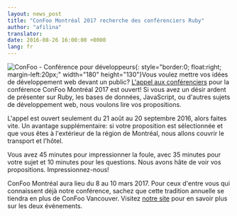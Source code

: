 ```yaml
---
layout: news_post
title: "ConFoo Montréal 2017 recherche des conférenciers Ruby"
author: "afilina"
translator:
date: 2016-08-26 16:00:00 +0000
lang: fr
---
```


![ConFoo - Conférence pour développeurs](https://confoo.ca/images/propaganda/yul2017/fr/like.png){: style="border:0; float:right; margin-left:20px;" width="180" height="130"}Vous voulez mettre vos idées de développement web devant un public? [L'appel aux conférenciers][1] pour la conférence ConFoo Montréal 2017 est ouvert! Si vous avez un désir ardent de présenter sur Ruby, les bases de données, JavaScript, ou d'autres sujets de développement web, nous voulons lire vos propositions.

L'appel est ouvert seulement du 21 août au 20 septembre 2016, alors faites vite. Un avantage supplémentaire: si votre proposition est sélectionnée et que vous êtes à l'extérieur de la région de Montréal, nous allons couvrir le transport et l'hôtel.

Vous avez 45 minutes pour impressionner la foule, avec 35 minutes pour votre sujet et 10 minutes pour les questions. Nous avons hâte de voir vos propositions. Impressionnez-nous!

ConFoo Montréal aura lieu du 8 au 10 mars 2017. Pour ceux d'entre vous qui connaissent déjà notre conférence, sachez que cette tradition annuelle se tiendra en plus de ConFoo Vancouver. Visitez [notre site][2] pour en savoir plus sur les deux événements.

[1]: https://confoo.ca/fr/yul2017/call-for-papers
[2]: https://confoo.ca/fr